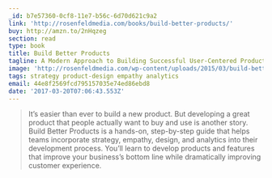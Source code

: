 ```yaml
---
_id: b7e57360-0cf8-11e7-b56c-6d70d621c9a2
link: 'http://rosenfeldmedia.com/books/build-better-products/'
buy: http://amzn.to/2nHqzeg
section: read
type: book
title: Build Better Products
tagline: A Modern Approach to Building Successful User-Centered Products
image: 'http://rosenfeldmedia.com/wp-content/uploads/2015/03/build-better-products.jpg'
tags: strategy product-design empathy analytics
email: 44e8f2569fcd795157035e74ed86ebd8
date: '2017-03-20T07:06:43.553Z'
---
```

> It’s easier than ever to build a new product. But developing a great product that people actually want to buy and use is another story. Build Better Products is a hands-on, step-by-step guide that helps teams incorporate strategy, empathy, design, and analytics into their development process. You’ll learn to develop products and features that improve your business’s bottom line while dramatically improving customer experience.
